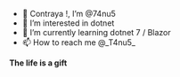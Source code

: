 - 👋 Contraya !, I’m @74nu5
- 👀 I’m interested in dotnet
- 🌱 I’m currently learning dotnet 7 / Blazor
- 📫 How to reach me @\_T4nu5\_

__The life is a gift__
<!---
74nu5/74nu5 is a ✨ special ✨ repository because its `README.md` (this file) appears on your GitHub profile.
You can click the Preview link to take a look at your changes.
--->
